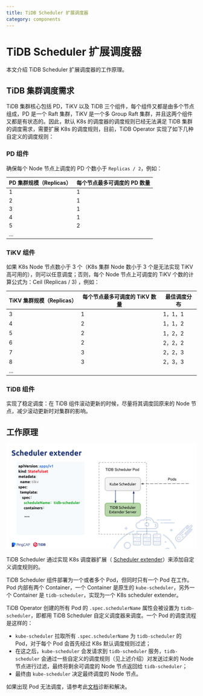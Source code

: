 ```yaml
---
title: TiDB Scheduler 扩展调度器
category: components
---
```


# TiDB Scheduler 扩展调度器

本文介绍 TiDB Scheduler 扩展调度器的工作原理。

## TiDB 集群调度需求

TiDB 集群核心包括 PD，TiKV 以及 TiDB 三个组件，每个组件又都是由多个节点组成，PD
是一个 Raft 集群，TiKV 是一个多 Group Raft
集群，并且这两个组件又都是有状态的。因此，默认 K8s 的调度器的调度规则已经无法满足
TiDB 集群的调度需求，需要扩展 K8s 的调度规则，目前，TiDB Operator
实现了如下几种自定义的调度规则：

### PD 组件

确保每个 Node 节点上调度的 PD 个数小于 `Replicas / 2`，例如：

| PD 集群规模（Replicas）  | 每个节点最多可调度的 PD 数量 |
| ------------- | ------------- |
| 1  | 1  |
| 2  | 1  |
| 3  | 1  |
| 4  | 1  |
| 5  | 2  |
| ...  |   |

### TiKV 组件

如果 K8s Node 节点数小于 3 个（K8s 集群 Node 数小于 3 个是无法实现 TiKV 高可用的），则可以任意调度；否则，每个 Node 节点上可调度的 TiKV 个数的计算公式为：Ceil (Replicas / 3) ，例如：

| TiKV 集群规模（Replicas）  | 每个节点最多可调度的 TiKV 数量 | 最佳调度分布 |
| ------------- | ------------- | ------------- |
| 3  | 1  | 1，1，1  |
| 4  | 2  | 1，1，2  |
| 5  | 2  | 1，2，2  |
| 6  | 2  | 2，2，2  |
| 7  | 3  | 2，2，3  |
| 8  | 3  | 2，3，3  |
| ...  |   |   |

### TiDB 组件

实现了稳定调度：在 TiDB 组件滚动更新的时候，尽量将其调度回原来的 Node 节点，减少滚动更新时对集群的影响。

## 工作原理

![TiDB Scheduler Overview](/media/tidb-scheduler-overview.png)

TiDB Scheduler 通过实现 K8s 调度器扩展（
[Scheduler extender](https://github.com/kubernetes/community/blob/master/contributors/design-proposals/scheduling/scheduler_extender.md)）来添加自定义调度规则的。

TiDB Scheduler 组件部署为一个或者多个 Pod，但同时只有一个 Pod 在工作。Pod 内部有两个 Container，一个 Container 是原生的 `kube-scheduler`，另外一个 Container 是 `tidb-scheduler`，实现为一个 K8s scheduler extender。

TiDB Operator 创建的所有 Pod 的 `.spec.schedulerName` 属性会被设置为
`tidb-scheduler`，即都用 TiDB Scheduler 自定义调度器来调度。一个 Pod
的调度流程是这样的：

- `kube-scheduler` 拉取所有 `.spec.schedulerName` 为 `tidb-scheduler` 的
   Pod，对于每个 Pod 会首先经过 K8s 默认调度规则过滤；
- 在这之后，`kube-scheduler` 会发请求到 `tidb-scheduler` 服务，`tidb-scheduler` 会通过一些自定义的调度规则（见上述介绍）对发送过来的 Node 节点进行过滤，最终将剩余可调度的 Node 节点返回给 `tidb-scheduler`；
- 最终由 `kube-scheduler` 决定最终调度的 Node 节点。

如果出现 Pod 无法调度，请参考此[文档](https://pingcap.com/docs-cn/stable/tidb-in-kubernetes/troubleshoot/#pod-%E5%A4%84%E4%BA%8E-pending-%E7%8A%B6%E6%80%81)诊断和解决。